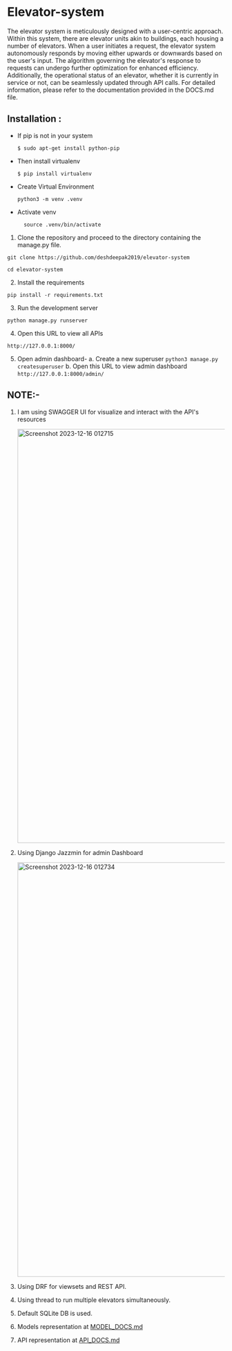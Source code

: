 # Elevator-system

The elevator system is meticulously designed with a user-centric approach. Within this system, there are elevator units akin to buildings, each housing a number of elevators. When a user initiates a request, the elevator system autonomously responds by moving either upwards or downwards based on the user's input. The algorithm governing the elevator's response to requests can undergo further optimization for enhanced efficiency. Additionally, the operational status of an elevator, whether it is currently in service or not, can be seamlessly updated through API calls. For detailed information, please refer to the documentation provided in the DOCS.md file.

## Installation :

- If pip is not in your system
  ```
  $ sudo apt-get install python-pip
  ```
- Then install virtualenv
  ```
  $ pip install virtualenv
  ```
- Create Virtual Environment
  ```
  python3 -m venv .venv
  ```
- Activate venv
  ```
    source .venv/bin/activate
  ```

1. Clone the repository and proceed to the directory containing the manage.py file.

```
git clone https://github.com/deshdeepak2019/elevator-system
```

```
cd elevator-system
```

2. Install the requirements

```
pip install -r requirements.txt
```

3. Run the development server

```
python manage.py runserver
```

4. Open this URL to view all APIs

```
http://127.0.0.1:8000/
```

5. Open admin dashboard-
     a. Create a new superuser
         ```
         python3 manage.py createsuperuser
         ```
    b. Open this URL to view admin dashboard
       ```
        http://127.0.0.1:8000/admin/
       ```

## NOTE:-

1. I am using SWAGGER UI for visualize and interact with the API's resources

    <img width="959" alt="Screenshot 2023-12-16 012715" src="https://github.com/deshdeepak2019/elevator-system/assets/97728256/2a813d7c-2a99-4d6a-a4fa-26709d95dd92">

2. Using Django Jazzmin for admin Dashboard

    <img width="960" alt="Screenshot 2023-12-16 012734" src="https://github.com/deshdeepak2019/elevator-system/assets/97728256/cb8c0ff1-f1cd-495e-8a5a-230df677a26a">

3. Using DRF for viewsets and REST API.
4. Using thread to run multiple elevators simultaneously.
5. Default SQLite DB is used.
6. Models representation at [MODEL_DOCS.md](https://github.com/deshdeepak2019/elevator-system/blob/main/MODEL_DOCS.md)
7. API representation at [API_DOCS.md](https://github.com/deshdeepak2019/elevator-system/blob/main/API_DOCS.md)

